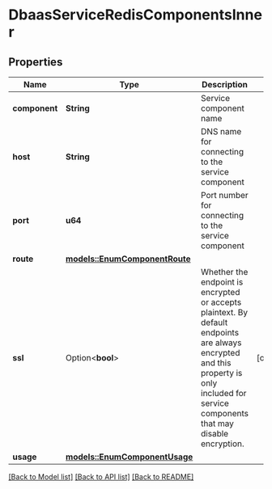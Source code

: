 # DbaasServiceRedisComponentsInner

## Properties

Name | Type | Description | Notes
------------ | ------------- | ------------- | -------------
**component** | **String** | Service component name | 
**host** | **String** | DNS name for connecting to the service component | 
**port** | **u64** | Port number for connecting to the service component | 
**route** | [**models::EnumComponentRoute**](enum-component-route.md) |  | 
**ssl** | Option<**bool**> | Whether the endpoint is encrypted or accepts plaintext.              By default endpoints are always encrypted and              this property is only included for service components that may disable encryption. | [optional]
**usage** | [**models::EnumComponentUsage**](enum-component-usage.md) |  | 

[[Back to Model list]](../README.md#documentation-for-models) [[Back to API list]](../README.md#documentation-for-api-endpoints) [[Back to README]](../README.md)


